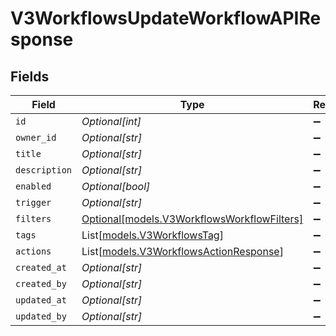 # V3WorkflowsUpdateWorkflowAPIResponse


## Fields

| Field                                                                                  | Type                                                                                   | Required                                                                               | Description                                                                            |
| -------------------------------------------------------------------------------------- | -------------------------------------------------------------------------------------- | -------------------------------------------------------------------------------------- | -------------------------------------------------------------------------------------- |
| `id`                                                                                   | *Optional[int]*                                                                        | :heavy_minus_sign:                                                                     | N/A                                                                                    |
| `owner_id`                                                                             | *Optional[str]*                                                                        | :heavy_minus_sign:                                                                     | N/A                                                                                    |
| `title`                                                                                | *Optional[str]*                                                                        | :heavy_minus_sign:                                                                     | N/A                                                                                    |
| `description`                                                                          | *Optional[str]*                                                                        | :heavy_minus_sign:                                                                     | N/A                                                                                    |
| `enabled`                                                                              | *Optional[bool]*                                                                       | :heavy_minus_sign:                                                                     | N/A                                                                                    |
| `trigger`                                                                              | *Optional[str]*                                                                        | :heavy_minus_sign:                                                                     | N/A                                                                                    |
| `filters`                                                                              | [Optional[models.V3WorkflowsWorkflowFilters]](../models/v3workflowsworkflowfilters.md) | :heavy_minus_sign:                                                                     | N/A                                                                                    |
| `tags`                                                                                 | List[[models.V3WorkflowsTag](../models/v3workflowstag.md)]                             | :heavy_minus_sign:                                                                     | N/A                                                                                    |
| `actions`                                                                              | List[[models.V3WorkflowsActionResponse](../models/v3workflowsactionresponse.md)]       | :heavy_minus_sign:                                                                     | N/A                                                                                    |
| `created_at`                                                                           | *Optional[str]*                                                                        | :heavy_minus_sign:                                                                     | N/A                                                                                    |
| `created_by`                                                                           | *Optional[str]*                                                                        | :heavy_minus_sign:                                                                     | N/A                                                                                    |
| `updated_at`                                                                           | *Optional[str]*                                                                        | :heavy_minus_sign:                                                                     | N/A                                                                                    |
| `updated_by`                                                                           | *Optional[str]*                                                                        | :heavy_minus_sign:                                                                     | N/A                                                                                    |